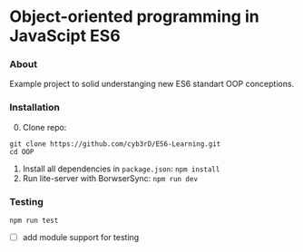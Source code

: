# Object-oriented programming in JavaScipt ES6

### About

Example project to solid understanging new ES6 standart OOP conceptions.

### Installation

0. Clone repo:
```
git clone https://github.com/cyb3rD/ES6-Learning.git
cd OOP
```
1. Install all dependencies in `package.json`:
`npm install`
2. Run lite-server with BorwserSync:
`npm run dev`

### Testing

```
npm run test
```

- [ ] add module support for testing

